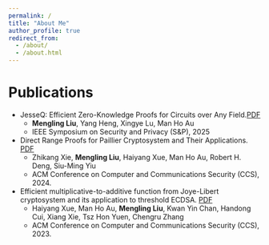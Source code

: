 ```yaml
---
permalink: /
title: "About Me"
author_profile: true
redirect_from: 
  - /about/
  - /about.html
---
```



Publications
======
- JesseQ: Efficient Zero-Knowledge Proofs for Circuits over Any Field.[PDF]()
  - <strong>Mengling Liu</strong>, Yang Heng, Xingye Lu, Man Ho Au
  - IEEE Symposium on Security and Privacy (S&P), 2025
- Direct Range Proofs for Paillier Cryptosystem and Their Applications. [PDF](https://eprint.iacr.org/2024/1355.pdf)
  - Zhikang Xie, <strong>Mengling Liu</strong>, Haiyang Xue, Man Ho Au, Robert H. Deng, Siu-Ming Yiu
  - ACM Conference on Computer and Communications Security (CCS), 2024.
- Efficient multiplicative-to-additive function from Joye-Libert cryptosystem and its application to threshold ECDSA. [PDF](https://eprint.iacr.org/2023/1312.pdf)
  - Haiyang Xue, Man Ho Au, <strong>Mengling Liu</strong>, Kwan Yin Chan, Handong Cui, Xiang Xie, Tsz Hon Yuen, Chengru Zhang
  - ACM Conference on Computer and Communications Security (CCS), 2023.
